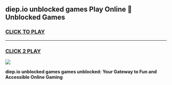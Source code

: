 
## diep.io unblocked games Play Online 👋 Unblocked Games
<h3>
<a href="https://premium.freeplayer.one?title=diep.io_unblocked_games&ref=19F">CLICK TO PLAY</a></h3>
<hr>

<h3>
<a href="https://premium.freeplayer.one?title=diep.io_unblocked_games&ref=19F">CLICK 2 PLAY</a>
  
</h3>

<a href="https://premium.freeplayer.one?title=diep.io_unblocked_games&ref=19F"><img src="https://clearcache.store/games.png"></a>


**diep.io unblocked games games unblocked: Your Gateway to Fun and Accessible Online Gaming**
